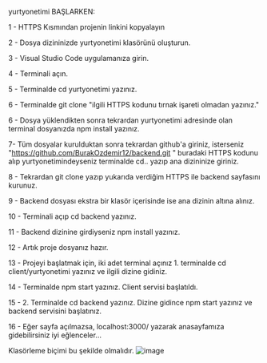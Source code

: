 yurtyonetimi
BAŞLARKEN:

1 - HTTPS Kısmından projenin linkini kopyalayın

2 - Dosya dizininizde yurtyonetimi klasörünü oluşturun.

3 - Visual Studio Code uygulamanıza girin.

4 - Terminali açın.

5 - Terminalde cd yurtyonetimi yazınız.

6 - Terminalde git clone "ilgili HTTPS kodunu tırnak işareti olmadan yazınız."

6 - Dosya yüklendikten sonra tekrardan yurtyonetimi adresinde olan terminal dosyanızda npm install yazınız.

7- Tüm dosyalar kurulduktan sonra tekrardan github'a giriniz, isterseniz "https://github.com/BurakOzdemir12/backend.git " buradaki HTTPS kodunu alıp yurtyonetimindeyseniz terminalde cd.. yazıp ana dizininize giriniz.

8 - Tekrardan git clone yazıp yukarıda verdiğim HTTPS ile backend sayfasını kurunuz.

9 - Backend dosyası ekstra bir klasör içerisinde ise ana dizinin altına alınız.

10 - Terminali açıp cd backend yazınız.

11 - Backend dizinine girdiyseniz npm install yazınız.

12 - Artık proje dosyanız hazır.

13 - Projeyi başlatmak için, iki adet terminal açınız 1. terminalde cd client/yurtyonetimi yazınız ve ilgili dizine gidiniz.

14 - Terminalde npm start yazınız. Client servisi başlatıldı.

15 - 2. Terminalde cd backend yazınız. Dizine gidince npm start yazınız ve backend servisini başlatınız.

16 - Eğer sayfa açılmazsa, localhost:3000/ yazarak anasayfamıza gidebilirsiniz iyi eğlenceler...

Klasörleme biçimi bu şekilde olmalıdır.
![image](https://github.com/BurakOzdemir12/yurtyonetimi/assets/83121609/19fd82cc-c051-408f-ad26-5a6f6826a69c)


